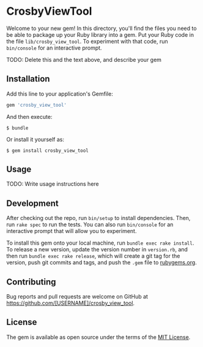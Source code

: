 # CrosbyViewTool

Welcome to your new gem! In this directory, you'll find the files you need to be able to package up your Ruby library into a gem. Put your Ruby code in the file `lib/crosby_view_tool`. To experiment with that code, run `bin/console` for an interactive prompt.

TODO: Delete this and the text above, and describe your gem

## Installation

Add this line to your application's Gemfile:

```ruby
gem 'crosby_view_tool'
```

And then execute:

    $ bundle

Or install it yourself as:

    $ gem install crosby_view_tool

## Usage

TODO: Write usage instructions here

## Development

After checking out the repo, run `bin/setup` to install dependencies. Then, run `rake spec` to run the tests. You can also run `bin/console` for an interactive prompt that will allow you to experiment.

To install this gem onto your local machine, run `bundle exec rake install`. To release a new version, update the version number in `version.rb`, and then run `bundle exec rake release`, which will create a git tag for the version, push git commits and tags, and push the `.gem` file to [rubygems.org](https://rubygems.org).

## Contributing

Bug reports and pull requests are welcome on GitHub at https://github.com/[USERNAME]/crosby_view_tool.

## License

The gem is available as open source under the terms of the [MIT License](https://opensource.org/licenses/MIT).
